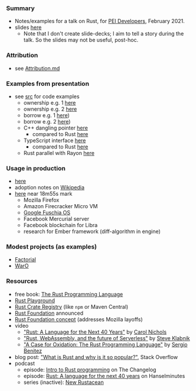 ### Summary

* Notes/examples for a talk on Rust, for [PEI Developers](http://peidevs.github.io/), February 2021.
* slides [here](./doc)
    - Note that I don't create slide-decks; I aim to tell a story during the talk. So the slides may not be useful, post-hoc.

### Attribution

* see [Attribution.md](./Attribution.md)

### Examples from presentation

* see [src](./src) for code examples
    - ownership e.g. 1 [here](./src/rust/cats_3_ownership_1)
    - ownership e.g. 2 [here](./src/rust/cats_3_ownership_2)
    - borrow e.g. 1 [here](./src/rust/cats_4_borrow_1))
    - borrow e.g. 2 [here](./src/rust/cats_4_borrow_2))
    - C++ dangling pointer [here](./src/c%2B%2B/cats_5_dangling_pointer)
        - compared to Rust [here](./src/rust/cats_5_compared_to_cpp)
    - TypeScript interface [here](./src/typescript)
        - compared to Rust [here](./src/rust/cats_6_lifetimes)
    - Rust parallel with Rayon [here](./src/rust/cats_7_rayon)

### Usage in production

* [here](https://serokell.io/blog/rust-companies)
* adoption notes on [Wikipedia](https://en.wikipedia.org/wiki/Rust_(programming_language)#Adoption)
* [here](https://changelog.com/podcast/takeover-codeish-34) near 18m55s mark
    - Mozilla Firefox
    - Amazon Firecracker Micro VM
    - [Google Fuschia OS](https://en.wikipedia.org/wiki/Google_Fuchsia) 
    - Facebook Mercurial server
    - Facebook blockchain for Libra
    - research for Ember framework (diff-algorithm in engine)

### Modest projects (as examples)

* [Factorial](https://github.com/codetojoy/Factorial_Rust)
* [WarO](https://github.com/codetojoy/WarO_Rust) 

### Resources

* free book: [The Rust Programming Language](https://doc.rust-lang.org/book/)
* [Rust Playground](https://play.rust-lang.org/)
* [Rust Crate Registry](https://crates.io/) (like `npm` or Maven Central)
* [Rust Foundation](https://foundation.rust-lang.org/posts/2021-02-08-hello-world/) announced
* [Rust Foundation concept](https://blog.rust-lang.org/2020/08/18/laying-the-foundation-for-rusts-future.html) (addresses Mozilla layoffs)
* video
    - ["Rust: A Language for the Next 40 Years"](https://www.youtube.com/watch?v=A3AdN7U24iU) by [Carol Nichols](https://twitter.com/Carols10cents)
    - ["Rust, WebAssembly, and the future of Serverless"](https://www.youtube.com/watch?v=CMB6AlE1QuI) by [Steve Klabnik](https://twitter.com/steveklabnik)
    - ["A Case for Oxidation: The Rust Programming Language"](https://www.youtube.com/watch?v=cDFSrVhnZKo) by [Sergio Benitez](https://github.com/SergioBenitez)
* blog post: ["What is Rust and why is it so popular?"](https://stackoverflow.blog/2020/01/20/what-is-rust-and-why-is-it-so-popular/), Stack Overflow 
* podcast
    - episode: [Intro to Rust programming](https://changelog.com/podcast/takeover-codeish-34) on The Changelog
    - episode: [Rust: A language for the next 40 years](https://hanselminutes.com/713/rust-a-language-for-the-next-40-years-with-carol-nichols) on Hanselminutes
    - series (inactive): [New Rustacean](https://newrustacean.com/)
